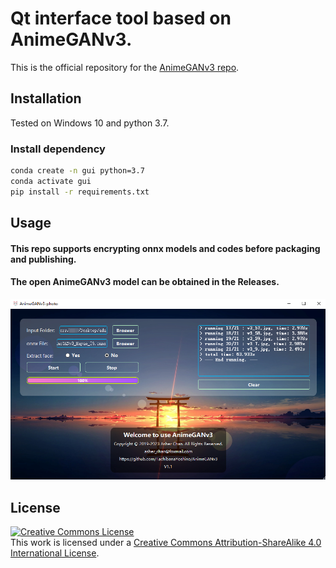 # Qt interface tool based on AnimeGANv3.
This is the official repository for the [AnimeGANv3 repo](https://github.com/TachibanaYoshino/AnimeGANv3).


## Installation

Tested on Windows 10 and python 3.7.

### Install dependency

```bash
conda create -n gui python=3.7
conda activate gui
pip install -r requirements.txt
```

## Usage

#### This repo supports encrypting onnx models and codes before packaging and publishing.
#### The open AnimeGANv3 model can be obtained in the Releases.   

![](https://github.com/TachibanaYoshino/AnimeGANv3_gui.exe/blob/main/assets/screenshot.png)     


## License
<a rel="license" href="http://creativecommons.org/licenses/by-sa/4.0/"><img alt="Creative Commons License" style="border-width:0" src="https://i.creativecommons.org/l/by-sa/4.0/88x31.png" /></a><br />This work is licensed under a <a rel="license" href="http://creativecommons.org/licenses/by-sa/4.0/">Creative Commons Attribution-ShareAlike 4.0 International License</a>.
